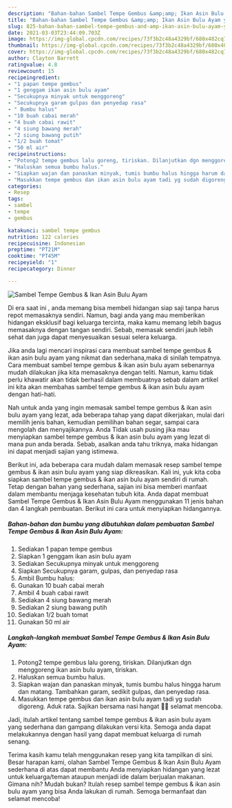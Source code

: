 ```yaml
---
description: "Bahan-bahan Sambel Tempe Gembus &amp;amp; Ikan Asin Bulu Ayam yang lezat Untuk Jualan"
title: "Bahan-bahan Sambel Tempe Gembus &amp;amp; Ikan Asin Bulu Ayam yang lezat Untuk Jualan"
slug: 825-bahan-bahan-sambel-tempe-gembus-and-amp-ikan-asin-bulu-ayam-yang-lezat-untuk-jualan
date: 2021-03-03T23:44:09.703Z
image: https://img-global.cpcdn.com/recipes/73f3b2c48a4329bf/680x482cq70/sambel-tempe-gembus-ikan-asin-bulu-ayam-foto-resep-utama.jpg
thumbnail: https://img-global.cpcdn.com/recipes/73f3b2c48a4329bf/680x482cq70/sambel-tempe-gembus-ikan-asin-bulu-ayam-foto-resep-utama.jpg
cover: https://img-global.cpcdn.com/recipes/73f3b2c48a4329bf/680x482cq70/sambel-tempe-gembus-ikan-asin-bulu-ayam-foto-resep-utama.jpg
author: Clayton Barrett
ratingvalue: 4.8
reviewcount: 15
recipeingredient:
- "1 papan tempe gembus"
- "1 genggam ikan asin bulu ayam"
- "Secukupnya minyak untuk menggoreng"
- "Secukupnya garam gulpas dan penyedap rasa"
- " Bumbu halus"
- "10 buah cabai merah"
- "4 buah cabai rawit"
- "4 siung bawang merah"
- "2 siung bawang putih"
- "1/2 buah tomat"
- "50 ml air"
recipeinstructions:
- "Potong2 tempe gembus lalu goreng, tiriskan. Dilanjutkan dgn menggoreng ikan asin bulu ayam, tiriskan."
- "Haluskan semua bumbu halus."
- "Siapkan wajan dan panaskan minyak, tumis bumbu halus hingga harum dan matang. Tambahkan garam, sedikit gulpas, dan penyedap rasa."
- "Masukkan tempe gembus dan ikan asin bulu ayam tadi yg sudah digoreng. Aduk rata. Sajikan bersama nasi hangat 🥰😍 selamat mencoba."
categories:
- Resep
tags:
- sambel
- tempe
- gembus

katakunci: sambel tempe gembus 
nutrition: 122 calories
recipecuisine: Indonesian
preptime: "PT21M"
cooktime: "PT45M"
recipeyield: "1"
recipecategory: Dinner

---
```



![Sambel Tempe Gembus &amp; Ikan Asin Bulu Ayam](https://img-global.cpcdn.com/recipes/73f3b2c48a4329bf/680x482cq70/sambel-tempe-gembus-ikan-asin-bulu-ayam-foto-resep-utama.jpg)

Di era  saat ini , anda memang bisa membeli hidangan siap saji tanpa harus repot memasaknya sendiri. Namun, bagi anda yang mau memberikan hidangan eksklusif bagi keluarga tercinta, maka kamu memang lebih bagus memasaknya dengan tangan sendiri. Sebab, memasak sendiri jauh lebih sehat dan juga dapat menyesuaikan sesuai selera keluarga.

Jika anda lagi mencari inspirasi cara membuat sambel tempe gembus &amp; ikan asin bulu ayam yang nikmat dan sederhana,maka di sinilah tempatnya. Cara membuat sambel tempe gembus &amp; ikan asin bulu ayam  sebenarnya mudah dilakukan jika kita memasaknya dengan teliti. Namun, kamu tidak perlu khawatir akan tidak berhasil dalam membuatnya 
sebab dalam artikel ini kita akan membahas sambel tempe gembus &amp; ikan asin bulu ayam dengan hati-hati.  



Nah untuk anda yang ingin memasak sambel tempe gembus &amp; ikan asin bulu ayam yang lezat, ada beberapa tahap yang dapat dikerjakan, mulai dari memilih jenis bahan, kemudian pemilihan bahan segar, sampai cara mengolah dan menyajikannya. Anda Tidak usah pusing jika mau menyiapkan sambel tempe gembus &amp; ikan asin bulu ayam yang lezat di mana pun anda berada. Sebab, asalkan anda  tahu triknya, maka hidangan ini dapat menjadi sajian yang istimewa.

Berikut ini, ada beberapa cara mudah dalam memasak resep sambel tempe gembus &amp; ikan asin bulu ayam yang siap dikreasikan. Kali ini, yuk kita coba siapkan sambel tempe gembus &amp; ikan asin bulu ayam sendiri di rumah. Tetap dengan bahan yang sederhana, sajian ini bisa memberi manfaat dalam membantu menjaga kesehatan tubuh kita. Anda dapat membuat Sambel Tempe Gembus &amp; Ikan Asin Bulu Ayam menggunakan 11 jenis bahan dan 4 langkah pembuatan. Berikut ini cara untuk menyiapkan hidangannya.

<!--inarticleads1-->

##### Bahan-bahan dan bumbu yang dibutuhkan dalam pembuatan Sambel Tempe Gembus &amp; Ikan Asin Bulu Ayam:

1. Sediakan 1 papan tempe gembus
1. Siapkan 1 genggam ikan asin bulu ayam
1. Sediakan Secukupnya minyak untuk menggoreng
1. Siapkan Secukupnya garam, gulpas, dan penyedap rasa
1. Ambil  Bumbu halus:
1. Gunakan 10 buah cabai merah
1. Ambil 4 buah cabai rawit
1. Sediakan 4 siung bawang merah
1. Sediakan 2 siung bawang putih
1. Sediakan 1/2 buah tomat
1. Gunakan 50 ml air




<!--inarticleads2-->

##### Langkah-langkah membuat Sambel Tempe Gembus &amp; Ikan Asin Bulu Ayam:

1. Potong2 tempe gembus lalu goreng, tiriskan. Dilanjutkan dgn menggoreng ikan asin bulu ayam, tiriskan.
1. Haluskan semua bumbu halus.
1. Siapkan wajan dan panaskan minyak, tumis bumbu halus hingga harum dan matang. Tambahkan garam, sedikit gulpas, dan penyedap rasa.
1. Masukkan tempe gembus dan ikan asin bulu ayam tadi yg sudah digoreng. Aduk rata. Sajikan bersama nasi hangat 🥰😍 selamat mencoba.




Jadi, itulah artikel tentang  sambel tempe gembus &amp; ikan asin bulu ayam  yang sederhana dan gampang dilakukan versi kita. Semoga anda dapat melakukannya dengan hasil yang dapat membuat keluarga di rumah senang. 

Terima kasih kamu telah menggunakan resep yang kita tampilkan di sini. Besar harapan kami, olahan  Sambel Tempe Gembus &amp; Ikan Asin Bulu Ayam sederhana di atas dapat membantu Anda menyiapkan hidangan yang lezat untuk keluarga/teman ataupun menjadi ide dalam berjualan makanan. Gimana nih? Mudah bukan? Itulah resep sambel tempe gembus &amp; ikan asin bulu ayam yang bisa Anda lakukan di rumah. Semoga bermanfaat dan selamat mencoba!

